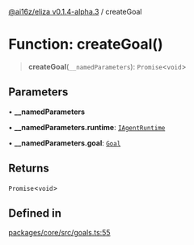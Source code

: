 [@ai16z/eliza v0.1.4-alpha.3](../index.md) / createGoal

# Function: createGoal()

> **createGoal**(`__namedParameters`): `Promise`\<`void`\>

## Parameters

• **\_\_namedParameters**

• **\_\_namedParameters.runtime**: [`IAgentRuntime`](../interfaces/IAgentRuntime.md)

• **\_\_namedParameters.goal**: [`Goal`](../interfaces/Goal.md)

## Returns

`Promise`\<`void`\>

## Defined in

[packages/core/src/goals.ts:55](https://github.com/NeelClaudel/shibo-eliza1.5/blob/main/packages/core/src/goals.ts#L55)
